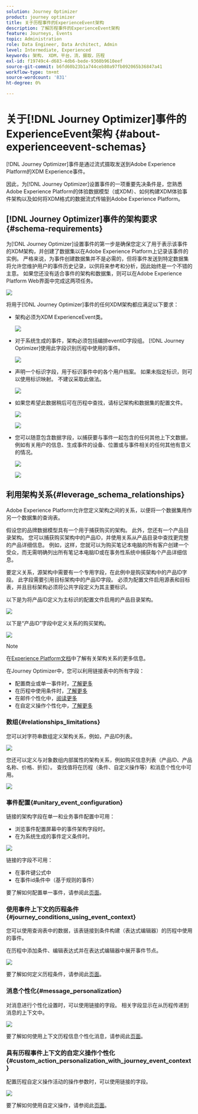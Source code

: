 ```yaml
---
solution: Journey Optimizer
product: journey optimizer
title: 关于历程事件的ExperienceEvent架构
description: 了解历程事件的ExperienceEvent架构
feature: Journeys, Events
topic: Administration
role: Data Engineer, Data Architect, Admin
level: Intermediate, Experienced
keywords: 架构， XDM，平台，流，摄取，历程
exl-id: f19749c4-d683-4db6-bede-9360b9610eef
source-git-commit: b6fd60b23b1a744ceb80a97fb092065b36847a41
workflow-type: tm+mt
source-wordcount: '831'
ht-degree: 0%

---
```


# 关于[!DNL Journey Optimizer]事件的ExperienceEvent架构 {#about-experienceevent-schemas}

[!DNL Journey Optimizer]事件是通过流式摄取发送到Adobe Experience Platform的XDM Experience事件。

因此，为[!DNL Journey Optimizer]设置事件的一项重要先决条件是，您熟悉Adobe Experience Platform的体验数据模型（或XDM）、如何构建XDM体验事件架构以及如何将XDM格式的数据流式传输到Adobe Experience Platform。

## [!DNL Journey Optimizer]事件的架构要求  {#schema-requirements}

为[!DNL Journey Optimizer]设置事件的第一步是确保您定义了用于表示该事件的XDM架构，并创建了数据集以在Adobe Experience Platform上记录该事件的实例。 严格来说，为事件创建数据集并不是必需的，但将事件发送到特定数据集将允许您维护用户的事件历史记录，以供将来参考和分析，因此始终是一个不错的主意。 如果您还没有适合事件的架构和数据集，则可以在Adobe Experience Platform Web界面中完成这两项任务。

![](assets/schema1.png)

将用于[!DNL Journey Optimizer]事件的任何XDM架构都应满足以下要求：

* 架构必须为XDM ExperienceEvent类。

  ![](assets/schema2.png)

* 对于系统生成的事件，架构必须包括编排eventID字段组。 [!DNL Journey Optimizer]使用此字段识别历程中使用的事件。

  ![](assets/schema3.png)

* 声明一个标识字段，用于标识事件中的各个用户档案。 如果未指定标识，则可以使用标识映射。 不建议采取此做法。

  ![](assets/schema4.png)

* 如果您希望此数据稍后可在历程中查找，请标记架构和数据集的配置文件。

  ![](assets/schema5.png)

  ![](assets/schema6.png)

* 您可以随意包含数据字段，以捕获要与事件一起包含的任何其他上下文数据，例如有关用户的信息、生成事件的设备、位置或与事件相关的任何其他有意义的情况。

  ![](assets/schema7.png)

  ![](assets/schema8.png)

## 利用架构关系{#leverage_schema_relationships}

Adobe Experience Platform允许您定义架构之间的关系，以便将一个数据集用作另一个数据集的查询表。

假设您的品牌数据模型具有一个用于捕获购买的架构。 此外，您还有一个产品目录架构。 您可以捕获购买架构中的产品ID，并使用关系从产品目录中查找更完整的产品详细信息。 例如，这样，您就可以为购买笔记本电脑的所有客户创建一个受众，而无需明确列出所有笔记本电脑ID或在事务性系统中捕获每个产品详细信息。

要定义关系，源架构中需要有一个专用字段，在此例中是购买架构中的产品ID字段。 此字段需要引用目标架构中的产品ID字段。 必须为配置文件启用源表和目标表，并且目标架构必须将公共字段定义为其主要标识。

以下是为将产品ID定义为主标识的配置文件启用的产品目录架构。

![](assets/schema9.png)

以下是“产品ID”字段中定义关系的购买架构。

![](assets/schema10.png)

>[!NOTE]
>
>在[Experience Platform文档](https://experienceleague.adobe.com/docs/platform-learn/tutorials/schemas/configure-relationships-between-schemas.html?lang=zh-CN)中了解有关架构关系的更多信息。

在Journey Optimizer中，您可以利用链接表中的所有字段：

* 配置商业或单一事件时，[了解更多](../event/experience-event-schema.md#unitary_event_configuration)
* 在历程中使用条件时，[了解更多](../event/experience-event-schema.md#journey_conditions_using_event_context)
* 在邮件个性化中，[阅读更多](../event/experience-event-schema.md#message_personalization)
* 在自定义操作个性化中，[了解更多](../event/experience-event-schema.md#custom_action_personalization_with_journey_event_context)

### 数组{#relationships_limitations}

您可以对字符串数组定义架构关系，例如，产品ID列表。

![](assets/schema15.png)

您还可以定义与对象数组内部属性的架构关系，例如购买信息列表（产品ID、产品名称、价格、折扣）。 查找值将在历程（条件、自定义操作等）和消息个性化中可用。

![](assets/schema16.png)

### 事件配置{#unitary_event_configuration}

链接的架构字段在单一和业务事件配置中可用：

* 浏览事件配置屏幕中的事件架构字段时。
* 在为系统生成的事件定义条件时。

![](assets/schema11.png)

链接的字段不可用：

* 在事件键公式中
* 在事件id条件中（基于规则的事件）

要了解如何配置单一事件，请参阅此[页面](../event/about-creating.md)。

### 使用事件上下文的历程条件{#journey_conditions_using_event_context}

您可以使用查询表中的数据，该表链接到条件构建（表达式编辑器）的历程中使用的事件。

在历程中添加条件、编辑表达式并在表达式编辑器中展开事件节点。

![](assets/schema12.png)

要了解如何定义历程条件，请参阅此[页面](../building-journeys/condition-activity.md)。

### 消息个性化{#message_personalization}

对消息进行个性化设置时，可以使用链接的字段。 相关字段显示在从历程传递到消息的上下文中。

![](assets/schema14.png)

要了解如何使用上下文历程信息个性化消息，请参阅此[页面](../personalization/personalization-use-case.md)。

### 具有历程事件上下文的自定义操作个性化{#custom_action_personalization_with_journey_event_context}

配置历程自定义操作活动的操作参数时，可以使用链接的字段。

![](assets/schema13.png)

要了解如何使用自定义操作，请参阅此[页面](../building-journeys/using-custom-actions.md)。
